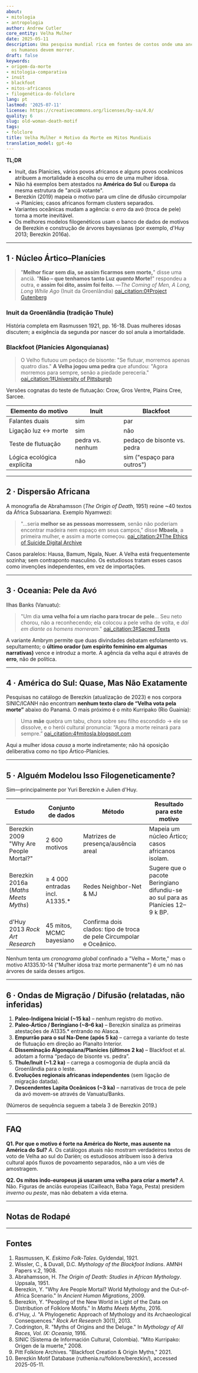 ```yaml
---
about:
- mitologia
- antropologia
author: Andrew Cutler
core_entity: Velha Mulher
date: 2025-05-11
description: Uma pesquisa mundial rica em fontes de contos onde uma anciã decide que
  os humanos devem morrer.
draft: false
keywords:
- origem-da-morte
- mitologia-comparativa
- inuit
- blackfoot
- mitos-africanos
- filogenética-do-folclore
lang: pt
lastmod: '2025-07-11'
license: https://creativecommons.org/licenses/by-sa/4.0/
quality: 6
slug: old-woman-death-motif
tags:
- folclore
title: Velha Mulher ≘ Motivo da Morte em Mitos Mundiais
translation_model: gpt-4o
---
```


**TL;DR**

- Inuit, das Planícies, vários povos africanos e alguns povos oceânicos atribuem a mortalidade à escolha ou erro de uma mulher idosa.  
- Não há exemplos bem atestados na **América do Sul** ou **Europa** da mesma estrutura de "anciã votante".  
- Berezkin (2019) mapeia o motivo para um cline de difusão circumpolar → Planícies; casos africanos formam clusters separados.  
- Variantes oceânicas mudam a agência: o *erro* da avó (troca de pele) torna a morte inevitável.  
- Os melhores modelos filogenéticos usam o banco de dados de motivos de Berezkin e construção de árvores bayesianas (por exemplo, d'Huy 2013; Berezkin 2016a).  

---

## 1 · Núcleo Ártico–Planícies 

> "**Melhor ficar sem dia, se assim ficarmos sem morte,**" disse uma anciã. 
> "**Não – que tenhamos tanto Luz *quanto* Morte!**" respondeu a outra, e **assim foi dito, assim foi feito.** 
> —*The Coming of Men, A Long, Long While Ago* (Inuit da Groenlândia) [oai_citation:0‡Project Gutenberg](https://www.gutenberg.org/files/28932/28932-h/28932-h.htm) 

### Inuit da Groenlândia (tradição Thule) 
História completa em Rasmussen 1921, pp. 16-18. Duas mulheres idosas discutem; a exigência da segunda por nascer do sol anula a imortalidade.

### Blackfoot (Planícies Algonquianas) 

> O Velho flutuou um pedaço de bisonte: "Se flutuar, morremos apenas quatro dias." 
> **A Velha jogou uma pedra** que afundou: "Agora morremos para sempre, senão a piedade pereceria." [oai_citation:1‡University of Pittsburgh](https://sites.pitt.edu/~dash/blkftcreation.html)

Versões cognatas do teste de flutuação: Crow, Gros Ventre, Plains Cree, Sarcee.

| Elemento do motivo | Inuit | Blackfoot |
|--------------------|-------|-----------|
| Falantes duais | sim | par |
| Ligação luz ↔ morte | sim | não |
| Teste de flutuação | pedra vs. nenhum | pedaço de bisonte vs. pedra |
| Lógica ecológica explícita | não | sim ("espaço para outros") |

---

## 2 · Dispersão Africana  

A monografia de Abrahamsson (*The Origin of Death*, 1951) reúne ~40 textos da África Subsaariana. Exemplo Nyamwezi:

> "...seria **melhor se as pessoas morressem**, senão não poderiam encontrar madeira nem espaço em seus campos," disse **Mbaela**, a primeira mulher, e assim a morte começou.  [oai_citation:2‡The Ethics of Suicide Digital Archive](https://ethicsofsuicide.lib.utah.edu/tradition/indigenous-cultures/african-traditional-subsaharan-cultures/african-origin-myths/)  

Casos paralelos: Hausa, Bamum, Ngala, Nuer. A Velha está frequentemente sozinha; sem contraponto masculino. Os estudiosos tratam esses casos como invenções independentes, em vez de importações.

---

## 3 · Oceania: Pele da Avó 

Ilhas Banks (Vanuatu):

> "Um dia **uma velha foi a um riacho para trocar de pele**... Seu neto chorou, não a reconhecendo; ela colocou a pele velha de volta, e *daí em diante os homens morreram*." [oai_citation:3‡Sacred Texts](https://sacred-texts.com/pac/om/om11.htm) 

A variante Ambrym permite que duas divindades debatam esfolamento vs. sepultamento; o **último orador (um espírito feminino em algumas narrativas)** vence e introduz a morte. A agência da velha aqui é através de **erro**, não de política.

---

## 4 · América do Sul: Quase, Mas Não Exatamente  

Pesquisas no catálogo de Berezkin (atualização de 2023) e nos corpora SINIC/ICANH não encontram **nenhum texto claro de “Velha vota pela morte”** abaixo do Panamá. O mais próximo é o mito Kurripako (Rio Guainía):

> Uma **mãe** quebra um tabu, chora sobre seu filho escondido → ele se dissolve, e o herói cultural pronuncia: “Agora a morte reinará para sempre.”  [oai_citation:4‡mitosla.blogspot.com](https://mitosla.blogspot.com/2008/10/colombia-mito-kurripako-origen-de-la.html)  

Aqui a mulher idosa *causa* a morte indiretamente; não há oposição deliberativa como no tipo Ártico-Planícies.

---

## 5 · Alguém Modelou Isso Filogeneticamente? 

Sim—principalmente por Yuri Berezkin e Julien d'Huy.

| Estudo | Conjunto de dados | Método | Resultado para este motivo |
|--------|-------------------|--------|----------------------------|
| Berezkin 2009 "Why Are People Mortal?" | 2 600 motivos | Matrizes de presença/ausência areal | Mapeia um núcleo Ártico; casos africanos isolam. |
| Berezkin 2016a (*Maths Meets Myths*) | ≥ 4 000 entradas incl. A1335.* | Redes Neighbor-Net & MJ | Sugere que o pacote Beringiano difundiu-se ao sul para as Planícies 12–9 k BP. |
| d'Huy 2013 *Rock Art Research* | 45 mitos, MCMC bayesiano | Confirma dois clados: tipo de troca de pele Circumpolar e Oceânico. |

Nenhum tenta um *cronograma global* confinado a "Velha = Morte," mas o motivo A1335.10-14 ("Mulher idosa traz morte permanente") é um nó nas árvores de saída desses artigos.

---

## 6 · Ondas de Migração / Difusão (relatadas, não inferidas)

1. **Paleo-Indígena Inicial (~15 ka)** – nenhum registro do motivo.  
2. **Paleo-Ártico / Beringiano (~8–6 ka)** – Berezkin sinaliza as primeiras atestações de A1335.* entrando no Alasca.  
3. **Empurrão para o sul Na-Dene (após 5 ka)** – carrega a variante do teste de flutuação em direção ao Planalto Interior.  
4. **Disseminação Algonquiana/Planícies (últimos 2 ka)** – Blackfoot et al. adotam a forma “pedaço de bisonte vs. pedra”.  
5. **Thule/Inuit (~1.2 ka)** – carrega a cosmogonia de dupla anciã da Groenlândia para o leste.  
6. **Evoluções regionais africanas independentes** (sem ligação de migração datada).  
7. **Descendentes Lapita Oceânicos (~3 ka)** – narrativas de troca de pele da avó movem-se através de Vanuatu/Banks.

(Números de sequência seguem a tabela 3 de Berezkin 2019.)  

---

## FAQ 

**Q1. Por que o motivo é forte na América do Norte, mas ausente na América do Sul?** 
*A.* Os catálogos atuais não mostram verdadeiros textos de voto de Velha ao sul do Darién; os estudiosos atribuem isso à deriva cultural após fluxos de povoamento separados, não a um viés de amostragem.

**Q2. Os mitos indo-europeus já usaram uma velha para criar a morte?** 
*A.* Não. Figuras de anciãs europeias (Cailleach, Baba Yaga, Pesta) presidem *inverno ou peste*, mas não debatem a vida eterna.

---

## Notas de Rodapé  

[^1]: Knud Rasmussen, *Eskimo Folk-Tales* (1921) cap. 3 “The Coming of Men”.  [oai_citation:5‡Project Gutenberg](https://www.gutenberg.org/files/28932/28932-h/28932-h.htm)  
[^2]: Clark Wissler & D.C. Duvall, *Mythology of the Blackfoot Indians* (AMNH 1908) pp. 19-21.  [oai_citation:6‡University of Pittsburgh](https://sites.pitt.edu/~dash/blkftcreation.html?utm_source=chatgpt.com)  
[^3]: Hans Abrahamsson, *The Origin of Death: Studies in African Mythology* (1951) sect. I.  [oai_citation:7‡The Ethics of Suicide Digital Archive](https://ethicsofsuicide.lib.utah.edu/tradition/indigenous-cultures/african-traditional-subsaharan-cultures/african-origin-myths/)  
[^4]: “Colombia – Mito Kurripako – Origen de la muerte” (SINIC, 2008).  [oai_citation:8‡mitosla.blogspot.com](https://mitosla.blogspot.com/2008/10/colombia-mito-kurripako-origen-de-la.html)  
[^5]: R. Codrington, *Melanesian Mythology* in *Mythology of All Races* vol. IX (1916) pp. 117-118.  [oai_citation:9‡Sacred Texts](https://sacred-texts.com/pac/om/om11.htm)  
[^6]: Yuri Berezkin, “Peopling of the New World in Light of Folklore Motifs,” in *Maths Meets Myths* (2016) 71-89.  [oai_citation:10‡De Gruyter Brill](https://www.degruyter.com/document/doi/10.1515/fabula-2023-0013/html?lang=de)  
[^7]: Julien d’Huy, “A Phylogenetic Approach of Mythology,” *Rock Art Research* 30(1), 2013.  [oai_citation:11‡De Gruyter Brill](https://www.degruyter.com/document/doi/10.1515/fabula-2023-0013/html?lang=de)  

---

## Fontes 

1. Rasmussen, K. *Eskimo Folk-Tales*. Gyldendal, 1921. 
2. Wissler, C., & Duvall, D.C. *Mythology of the Blackfoot Indians*. AMNH Papers v.2, 1908. 
3. Abrahamsson, H. *The Origin of Death: Studies in African Mythology*. Uppsala, 1951. 
4. Berezkin, Y. "Why Are People Mortal? World Mythology and the Out-of-Africa Scenario." In *Ancient Human Migrations*, 2009. 
5. Berezkin, Y. "Peopling of the New World in Light of the Data on Distribution of Folklore Motifs." In *Maths Meets Myths*, 2016. 
6. d'Huy, J. "A Phylogenetic Approach of Mythology and its Archaeological Consequences." *Rock Art Research* 30(1), 2013. 
7. Codrington, R. "Myths of Origins and the Deluge." In *Mythology of All Races, Vol. IX: Oceania*, 1916. 
8. SINIC (Sistema de Información Cultural, Colombia). "Mito Kurripako: Origen de la muerte," 2008. 
9. Pitt Folklore Archives. "Blackfoot Creation & Origin Myths," 2021. 
10. Berezkin Motif Database (ruthenia.ru/folklore/berezkin/), accessed 2025-05-11.